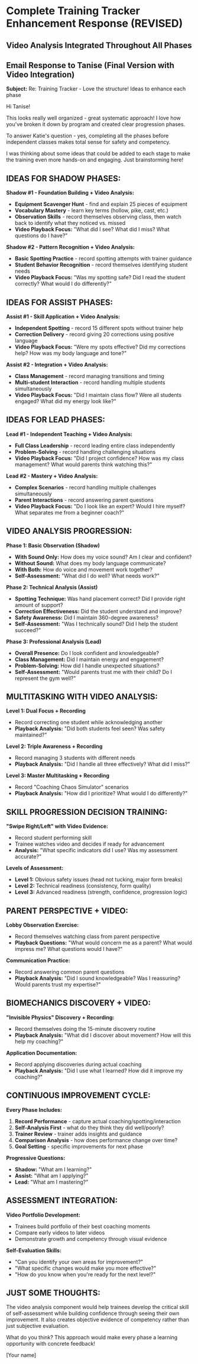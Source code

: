 # Complete Training Tracker Enhancement Response (REVISED)
## Video Analysis Integrated Throughout All Phases

## Email Response to Tanise (Final Version with Video Integration)

**Subject:** Re: Training Tracker - Love the structure! Ideas to enhance each phase

Hi Tanise!

This looks really well organized - great systematic approach! I love how you've broken it down by program and created clear progression phases.

To answer Katie's question - yes, completing all the phases before independent classes makes total sense for safety and competency.

I was thinking about some ideas that could be added to each stage to make the training even more hands-on and engaging. Just brainstorming here!

## **IDEAS FOR SHADOW PHASES:**

**Shadow #1 - Foundation Building + Video Analysis:**
- **Equipment Scavenger Hunt** - find and explain 25 pieces of equipment
- **Vocabulary Mastery** - learn key terms (hollow, pike, cast, etc.)
- **Observation Skills** - record themselves observing class, then watch back to identify what they noticed vs. missed
- **Video Playback Focus:** "What did I see? What did I miss? What questions do I have?"

**Shadow #2 - Pattern Recognition + Video Analysis:**
- **Basic Spotting Practice** - record spotting attempts with trainer guidance
- **Student Behavior Recognition** - record themselves identifying student needs
- **Video Playback Focus:** "Was my spotting safe? Did I read the student correctly? What would I do differently?"

## **IDEAS FOR ASSIST PHASES:**

**Assist #1 - Skill Application + Video Analysis:**
- **Independent Spotting** - record 15 different spots without trainer help
- **Correction Delivery** - record giving 20 corrections using positive language
- **Video Playback Focus:** "Were my spots effective? Did my corrections help? How was my body language and tone?"

**Assist #2 - Integration + Video Analysis:**
- **Class Management** - record managing transitions and timing
- **Multi-student Interaction** - record handling multiple students simultaneously
- **Video Playback Focus:** "Did I maintain class flow? Were all students engaged? What did my energy look like?"

## **IDEAS FOR LEAD PHASES:**

**Lead #1 - Independent Teaching + Video Analysis:**
- **Full Class Leadership** - record leading entire class independently
- **Problem-Solving** - record handling challenging situations
- **Video Playback Focus:** "Did I project confidence? How was my class management? What would parents think watching this?"

**Lead #2 - Mastery + Video Analysis:**
- **Complex Scenarios** - record handling multiple challenges simultaneously
- **Parent Interactions** - record answering parent questions
- **Video Playback Focus:** "Do I look like an expert? Would I hire myself? What separates me from a beginner coach?"

## **VIDEO ANALYSIS PROGRESSION:**

**Phase 1: Basic Observation (Shadow)**
- **With Sound Only:** How does my voice sound? Am I clear and confident?
- **Without Sound:** What does my body language communicate?
- **With Both:** How do voice and movement work together?
- **Self-Assessment:** "What did I do well? What needs work?"

**Phase 2: Technical Analysis (Assist)**
- **Spotting Technique:** Was hand placement correct? Did I provide right amount of support?
- **Correction Effectiveness:** Did the student understand and improve?
- **Safety Awareness:** Did I maintain 360-degree awareness?
- **Self-Assessment:** "Was I technically sound? Did I help the student succeed?"

**Phase 3: Professional Analysis (Lead)**
- **Overall Presence:** Do I look confident and knowledgeable?
- **Class Management:** Did I maintain energy and engagement?
- **Problem-Solving:** How did I handle unexpected situations?
- **Self-Assessment:** "Would parents trust me with their child? Do I represent the gym well?"

## **MULTITASKING WITH VIDEO ANALYSIS:**

**Level 1: Dual Focus + Recording**
- Record correcting one student while acknowledging another
- **Playback Analysis:** "Did both students feel seen? Was safety maintained?"

**Level 2: Triple Awareness + Recording**
- Record managing 3 students with different needs
- **Playback Analysis:** "Did I handle all three effectively? What did I miss?"

**Level 3: Master Multitasking + Recording**
- Record "Coaching Chaos Simulator" scenarios
- **Playback Analysis:** "How did I prioritize? What would I do differently?"

## **SKILL PROGRESSION DECISION TRAINING:**

**"Swipe Right/Left" with Video Evidence:**
- Record student performing skill
- Trainee watches video and decides if ready for advancement
- **Analysis:** "What specific indicators did I use? Was my assessment accurate?"

**Levels of Assessment:**
- **Level 1:** Obvious safety issues (head not tucking, major form breaks)
- **Level 2:** Technical readiness (consistency, form quality)
- **Level 3:** Advanced readiness (strength, confidence, progression logic)

## **PARENT PERSPECTIVE + VIDEO:**

**Lobby Observation Exercise:**
- Record themselves watching class from parent perspective
- **Playback Questions:** "What would concern me as a parent? What would impress me? What questions would I have?"

**Communication Practice:**
- Record answering common parent questions
- **Playback Analysis:** "Did I sound knowledgeable? Was I reassuring? Would parents trust my expertise?"

## **BIOMECHANICS DISCOVERY + VIDEO:**

**"Invisible Physics" Discovery + Recording:**
- Record themselves doing the 15-minute discovery routine
- **Playback Analysis:** "What did I discover about movement? How will this help my coaching?"

**Application Documentation:**
- Record applying discoveries during actual coaching
- **Playback Analysis:** "Did I use what I learned? How did it improve my coaching?"

## **CONTINUOUS IMPROVEMENT CYCLE:**

**Every Phase Includes:**
1. **Record Performance** - capture actual coaching/spotting/interaction
2. **Self-Analysis First** - what do they think they did well/poorly?
3. **Trainer Review** - trainer adds insights and guidance
4. **Comparison Analysis** - how does performance change over time?
5. **Goal Setting** - specific improvements for next phase

**Progressive Questions:**
- **Shadow:** "What am I learning?"
- **Assist:** "What am I applying?"
- **Lead:** "What am I mastering?"

## **ASSESSMENT INTEGRATION:**

**Video Portfolio Development:**
- Trainees build portfolio of their best coaching moments
- Compare early videos to later videos
- Demonstrate growth and competency through visual evidence

**Self-Evaluation Skills:**
- "Can you identify your own areas for improvement?"
- "What specific changes would make you more effective?"
- "How do you know when you're ready for the next level?"

## **JUST SOME THOUGHTS:**

The video analysis component would help trainees develop the critical skill of self-assessment while building confidence through seeing their own improvement. It also creates objective evidence of competency rather than just subjective evaluation.

What do you think? This approach would make every phase a learning opportunity with concrete feedback!

[Your name]

